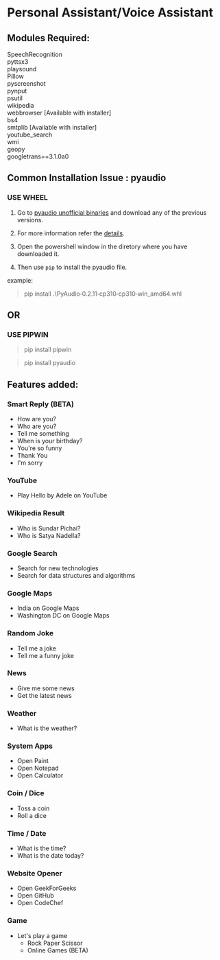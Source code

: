 # Personal Assistant/Voice Assistant 
## Modules Required:

SpeechRecognition  
pyttsx3  
playsound  
Pillow  
pyscreenshot  
pynput  
psutil  
wikipedia  
webbrowser [Available with installer]  
bs4  
smtplib [Available with installer]  
youtube_search  
wmi  
geopy  
googletrans==3.1.0a0

## Common Installation Issue : pyaudio
### USE WHEEL
1. Go to [pyaudio unofficial binaries](https://www.lfd.uci.edu/~gohlke/pythonlibs/#pyaudio) and download any of the previous versions.

1. For more information refer the [details](http://people.csail.mit.edu/hubert/pyaudio/).

1. Open the powershell window in the diretory where you have downloaded it.

1. Then use `pip` to install the pyaudio file.

example:
>  pip install .\PyAudio‑0.2.11‑cp310‑cp310‑win_amd64.whl

## OR
### USE PIPWIN
>  pip install pipwin

>  pip install pyaudio

## Features added:

### Smart Reply  (BETA)
- How are you?  
- Who are you?  
- Tell me something  
- When is your birthday?  
- You're so funny  
- Thank You  
- I'm sorry

### YouTube  
- Play Hello by Adele on YouTube

### Wikipedia Result  
- Who is Sundar Pichai?  
- Who is Satya Nadella?

### Google Search  
- Search for new technologies  
- Search for data structures and algorithms  

### Google Maps  
- India on Google Maps  
- Washington DC on Google Maps  

### Random Joke  
- Tell me a joke  
- Tell me a funny joke  

### News  
- Give me some news  
- Get the latest news  

### Weather  
- What is the weather?    

### System Apps  
- Open Paint  
- Open Notepad  
- Open Calculator  
  
### Coin / Dice  
- Toss a coin  
- Roll a dice  

### Time / Date  
- What is the time?  
- What is the date today?  

### Website Opener  
- Open GeekForGeeks  
- Open GitHub  
- Open CodeChef  

### Game  
- Let's play a game  
  - Rock Paper Scissor
  - Online Games (BETA)
